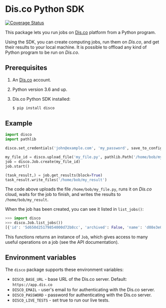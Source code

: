 Dis.co Python SDK
====================
[![Coverage Status](https://coveralls.io/repos/github/Iqoqo/python-sdk/badge.svg?t=c9UU6U)](https://coveralls.io/github/Iqoqo/python-sdk)

This package lets you run jobs on [Dis.co](https://www.dis.co/) platform from a Python program.

Using the SDK, you can create computing jobs, run them on _Dis.co_, and get their results to your local machine. 
It is possible to offload any kind of Python program to be run on _Dis.co_.

Prerequisites
-------------

1. An [Dis.co](https://www.dis.co/) account.
2. Python version 3.6 and up.
3. Dis.co Python SDK installed:

    ```bash
    $ pip install disco
    ```

Example
-------

```python
import disco
import pathlib

disco.set_credentials('john@example.com', 'my_password', save_to_config=True)

my_file_id = disco.upload_file('my_file.py', pathlib.Path('/home/bob/my_file.py'))
job = disco.Job.create(my_file_id)
job.start()

(task_result,) = job.get_results(block=True)
task_result.write_files('/home/bob/my_result')
```

The code above uploads the file `/home/bob/my_file.py`, runs it on _Dis.co_ cloud, waits for the job to finish, 
and writes the results to `/home/bob/my_result`.

When the job has been created, you can see it listed in `list_jobs()`:

```python
>>> import disco
>>> disco.Job.list_jobs())
[{'id': '5d650d25179854000d72b8cc', 'archived': False, 'name': 'd08e3e029bfc412ebc316e21f1a7dae0', 'status': 'Done', 'taskStates': ['Success']}]
```

This functions returns an instance of `Job`, which gives access to many useful operations on a job 
(see the API documentation). 

Environment variables
---------------------

The `disco` package supports these environment variables:

 - `DISCO_BASE_URL` - base URL of the Dis.co server. Default: `https://app.dis.co`
 - `DISCO_EMAIL` - user's email to for authenticating with the Dis.co server.
 - `DISCO_PASSWORD` - password for authenticating with the Dis.co server.
 - `DISCO_LIVE_TESTS` - set true to run our live tests.